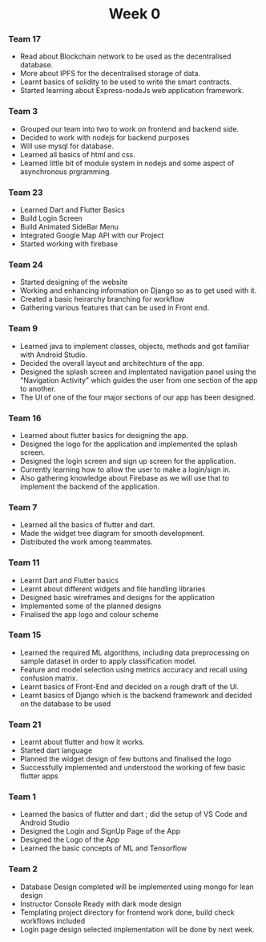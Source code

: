 <h1 align="center"> Week 0 </h1>


### Team 17

- Read about Blockchain network to be used as the decentralised database.
- More about IPFS for the decentralised storage of data.
- Learnt basics of solidity to be used to write the smart contracts.
- Started learning about Express-nodeJs web application framework.


### Team 3

- Grouped our team into two to work on frontend and backend side.
- Decided to work with nodejs for backend purposes
- Will use mysql for database.
- Learned all basics of html and css.
- Learned little bit of module system in nodejs and some aspect of asynchronous prgramming.

### Team 23
- Learned Dart and Flutter Basics
- Build Login Screen
- Build Animated SideBar Menu
- Integrated Google Map API with our Project
- Started working with firebase

### Team 24

- Started designing of the website
- Working and enhancing information on Django so as to get used with it.
- Created a basic heirarchy branching for workflow
- Gathering various features that can be used in Front end.

### Team 9

- Learned java to implement classes, objects, methods and got familiar with Android Studio.
- Decided the overall layout and architechture of the app.
- Designed the splash screen and implentated navigation panel using the "Navigation Activity" which
  guides the user from one section of the app to another.
- The UI of one of the four major sections of our app has been designed.

### Team 16

- Learned about flutter basics for designing the app.
- Designed the logo for the application and implemented the splash screen.
- Designed the login screen and sign up screen for the application.
- Currently learning how to allow the user to make a login/sign in.
- Also gathering knowledge about Firebase as we will use that to implement the backend of the application.

### Team 7

- Learned all the basics of flutter and dart.
- Made the widget tree diagram for smooth development.
- Distributed the work among teammates.

### Team 11

- Learnt Dart and Flutter basics
- Learnt about different widgets and file handling libraries
- Designed basic wireframes and designs for the application
- Implemented some of the planned designs
- Finalised the app logo and colour scheme

### Team 15

- Learned the required ML algorithms, including data preprocessing on sample dataset in order to apply classification model.
- Feature and model selection using metrics accuracy and recall using confusion matrix.
- Learnt basics of Front-End and decided on a rough draft of the UI.
- Learnt basics of Django which is the backend framework and decided on the database to be used

### Team 21
- Learnt about flutter and how it works.
- Started dart language 
- Planned the widget design of few buttons and finalised the logo
- Successfully implemented and understood the working of few basic flutter  apps  

### Team 1
- Learned the basics of flutter and dart ; did the setup of VS Code and Android Studio
- Designed the Login and SignUp Page of the App
- Designed the Logo of the App
- Learned the basic concepts of ML and Tensorflow

### Team 2

- Database Design completed will be implemented using mongo for lean design
- Instructor Console Ready with dark mode design
- Templating project directory for frontend work done, build check workflows included
- Login page design selected implementation will be done by next week.
